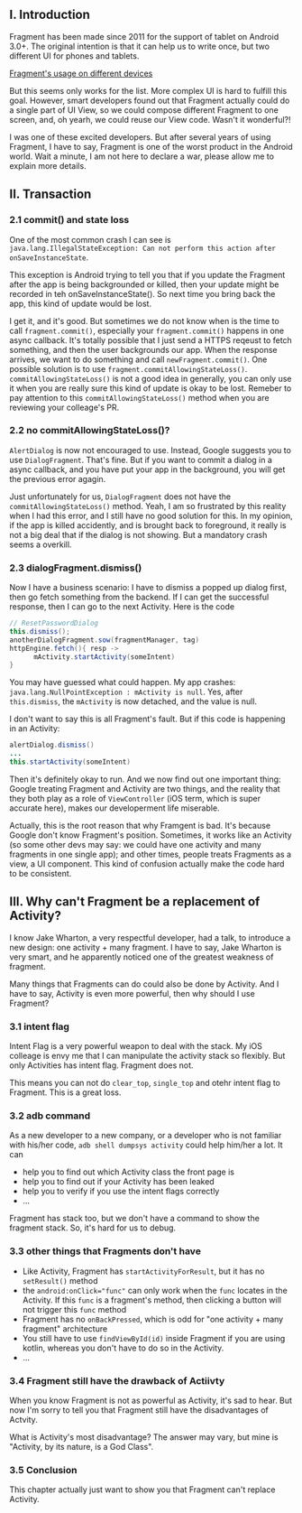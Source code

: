 ## I. Introduction
Fragment has been made since 2011 for the support of tablet on Android 3.0+. The original intention is that it can help us to write once, but two different UI for phones and tablets. 

[Fragment's usage on different devices](https://i.stack.imgur.com/FtzKs.png)

But this seems only works for the list. More complex UI is hard to fulfill this goal. However, smart developers found out that Fragment actually could do a single part of UI View, so we could compose different Fragment to one screen, and, oh yearh, we could reuse our View code. Wasn't it wonderful?!

I was one of these excited developers. But after several years of using Fragment, I have to say, Fragment is one of the worst product in the Android world. Wait a minute, I am not here to declare a war, please allow me to explain more details.

## II. Transaction
 
### 2.1 commit() and state loss

One of the most common crash I can see is `java.lang.IllegalStateException: Can not perform this action after onSaveInstanceState`. 

This exception is Android trying to tell you that if you update the Fragment after the app is being backgrounded or killed, then your update might be recorded in teh onSaveInstanceState(). So next time you bring back the app, this kind of update would be lost. 

I get it, and it's good. But sometimes we do not know when is the time to call `fragment.commit()`, especially your `fragment.commit()` happens in one async callback. It's totally possible that I just send a HTTPS reqeust to fetch something, and then the user backgrounds our app. When the response arrives, we want to do something and call `newFragment.commit()`.
One possible solution is to use `fragment.commitAllowingStateLoss()`.  `commitAllowingStateLoss()` is not a good idea in generally, you can only use it when you are really sure this kind of update is okay to be lost. Remeber to pay attention to this `commitAllowingStateLoss()` method when you are reviewing your colleage's PR.

### 2.2 no commitAllowingStateLoss()?
`AlertDialog` is now not encouraged to use. Instead, Google suggests you to use `DialogFragment`. That's fine. But if you want to commit a dialog in a async callback, and you have put your app in the background, you will get the previous error agagin.

Just unfortunately for us, `DialogFragment` does not have the `commitAllowingStateLoss()` method. Yeah, I am so frustrated by this reality when I had this error, and I still have no good solution for this. In my opinion, if the app is killed accidently, and is brought back to foreground, it really is not a big deal that if the dialog is not showing. But a mandatory crash seems a overkill.

### 2.3 dialogFragment.dismiss()
Now I have a business scenario: I have to dismiss a popped up dialog first, then go fetch something from the backend. If I can get the successful response, then I can go to the next Activity. Here is the code

```java
// ResetPasswordDialog
this.dismiss();
anotherDialogFragment.sow(fragmentManager, tag)
httpEngine.fetch(){ resp ->
      mActivity.startActivity(someIntent)
}
```

You may have guessed what could happen. My app crashes: `java.lang.NullPointException : mActivity is null`.
Yes, after `this.dismiss`, the `mActivity` is now detached, and the value is null.

I don't want to say this is all Fragment's fault. But if this code is happening in an Activity:

```java
alertDialog.dismiss()
...
this.startActivity(someIntent)
```

Then it's definitely okay to run. And we now find out one important thing: Google treating Fragment and Activity are two things, and the reality that they both play as a role of `ViewController` (iOS term, which is super accurate here), makes our developerment life miserable. 

Actually, this is the root reason that why Framgent is bad. It's because Google don't know Fragment's position. Sometimes, it works like an Activity (so some other devs may say: we could have one activity and many fragments in one single app); and other times, people treats Fragments as a view, a UI component. This kind of confusion actually make the code hard to be consistent. 

## III. Why can't Fragment be a replacement of Activity?

I know Jake Wharton, a very respectful developer, had a talk, to introduce a new design: one activity + many fragment. 
I have to say, Jake Wharton is very smart, and he apparently noticed one of the greatest weakness of fragment. 

Many things that Fragments can do could also be done by Activity. And I have to say, Activity is even more powerful, then why should I use Fragment?

### 3.1 intent flag
Intent Flag is a very powerful weapon to deal with the stack. My iOS colleage is envy me that I can manipulate the activity stack so flexibly. But only Activities has intent flag. Fragment does not. 

This means you can not do `clear_top`, `single_top` and otehr intent flag to Fragment. This is a great loss.

### 3.2 adb command
As a new developer to a new company, or a developer who is not familiar with his/her code, `adb shell dumpsys activity` could help him/her a lot. It can 
* help you to find out which Activity class the front page is
* help you to find out if your Activity has been leaked
* help you to verify if you use the intent flags correctly
* ...

Fragment has stack too, but we don't have a command to show the fragment stack. So, it's hard for us to debug.

### 3.3 other things that Fragments don't have
* Like Activity, Fragment has `startActivityForResult`, but it has no `setResult()` method
* the `android:onClick="func"` can only work when the `func` locates in the Activity. If this `func` is a fragment's method, then clicking a button will not trigger this `func` method
* Fragment has no `onBackPressed`, which is odd for "one activity + many fragment" architecture
* You still have to use `findViewById(id)` inside Fragment if you are using kotlin, whereas you don't have to do so in the Activity.
* ...

### 3.4 Fragment still have the drawback of Actiivty
When you know Fragment is not as powerful as Activity, it's sad to hear. But now I'm sorry to tell you that Fragment still have the disadvantages of Actvity. 

What is Activity's most disadvantage?
The answer may vary, but mine is "Activity, by its nature, is a God Class".









### 3.5 Conclusion
This chapter actually just want to show you that Fragment can't replace Activity. 